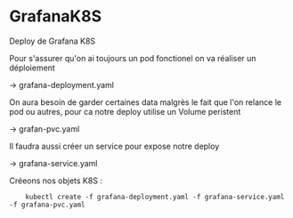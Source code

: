 # GrafanaK8S

Deploy de Grafana K8S

Pour s'assurer qu'on ai toujours un pod fonctionel on va réaliser un déploiement

  -> grafana-deployment.yaml

On aura besoin de garder certaines data malgrès le fait que l'on relance le pod ou autres, pour ca notre deploy utilise un Volume peristent

  -> grafan-pvc.yaml 
  
Il faudra aussi créer un service pour expose notre deploy

  -> grafana-service.yaml
  
 Créeons nos objets K8S :
  
        kubectl create -f grafana-deployment.yaml -f grafana-service.yaml -f grafana-pvc.yaml 
